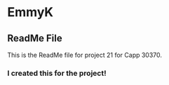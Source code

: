 EmmyK
=====

ReadMe File
--------------------------------------

This is the ReadMe file for project 21 for Capp 30370.

### I created this for the project!

